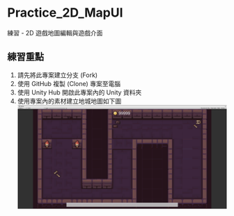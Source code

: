 # Practice_2D_MapUI
 練習 - 2D 遊戲地圖編輯與遊戲介面

## 練習重點
1. 請先將此專案建立分支 (Fork)
2. 使用 GitHub 複製 (Clone) 專案至電腦
3. 使用 Unity Hub 開啟此專案內的 Unity 資料夾
4. 使用專案內的素材建立地城地圖如下圖
![Alt text](./finish.png)